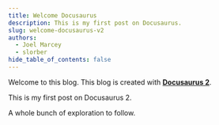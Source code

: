 ```yaml
---
title: Welcome Docusaurus
description: This is my first post on Docusaurus.
slug: welcome-docusaurus-v2
authors:
  - Joel Marcey
  - slorber
hide_table_of_contents: false
---
```


Welcome to this blog. This blog is created with [**Docusaurus 2**](https://docusaurus.io/).

<!-- truncate -->

This is my first post on Docusaurus 2.

A whole bunch of exploration to follow.
